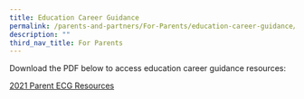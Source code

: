 ```yaml
---
title: Education Career Guidance
permalink: /parents-and-partners/For-Parents/education-career-guidance/
description: ""
third_nav_title: For Parents
---
```

Download the PDF below to access education career guidance resources:

[2021 Parent ECG Resources](/files/2021-Parent-ECG-Resources.pdf)